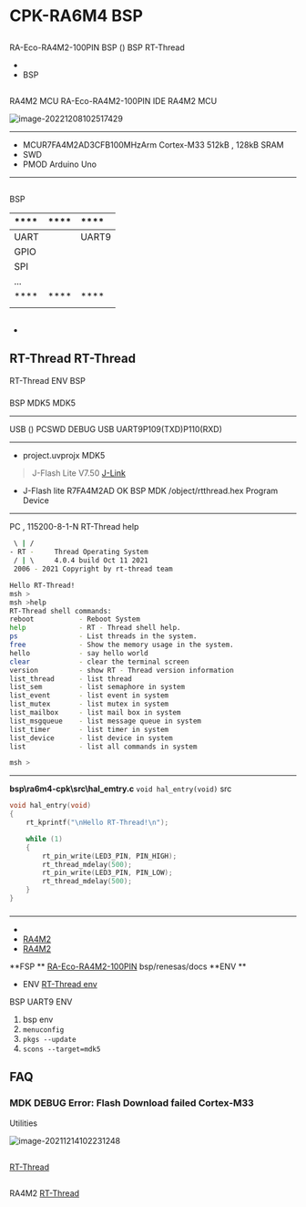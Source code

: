 #  CPK-RA6M4  BSP 

## 

 RA-Eco-RA4M2-100PIN  BSP ()  BSP RT-Thread 



- 
- BSP 

## 

 RA4M2 MCU  RA-Eco-RA4M2-100PIN  IDE RA4M2 MCU 



![image-20221208102517429](docs/pictures/eco-ra4m2.jpg)

 **** 

- MCUR7FA4M2AD3CFB100MHzArm Cortex-M33 512kB , 128kB SRAM
-  SWD 
-  PMOD Arduino Uno

****

## 

 BSP 

| **** | **** | **** |
| :----------------- | :----------------- | :------------- |
| UART               |                | UART9  |
| GPIO               |                |                |
| SPI                |                |                |
| ...      |                    |                |
| **** | **** | **** |
|      |         |    |


## 



- 

   RT-Thread  RT-Thread  
- 

   RT-Thread  ENV  BSP 

### 

 BSP  MDK5  MDK5 

****

 USB () PCSWD DEBUG  USB  UART9P109(TXD)P110(RXD)

****

-  project.uvprojx  MDK5 

>  J-Flash Lite  V7.50 [J-Link ](https://www.segger.com/downloads/jlink/)

-  J-Flash lite  R7FA4M2AD OK  BSP  MDK  /object/rtthread.hex  Program Device 

****



 PC , 115200-8-1-N RT-Thread  help 

```bash
 \ | /
- RT -     Thread Operating System
 / | \     4.0.4 build Oct 11 2021
 2006 - 2021 Copyright by rt-thread team

Hello RT-Thread!
msh >
msh >help
RT-Thread shell commands:
reboot           - Reboot System
help             - RT - Thread shell help.
ps               - List threads in the system.
free             - Show the memory usage in the system.
hello            - say hello world
clear            - clear the terminal screen
version          - show RT - Thread version information
list_thread      - list thread
list_sem         - list semaphore in system
list_event       - list event in system
list_mutex       - list mutex in system
list_mailbox     - list mail box in system
list_msgqueue    - list message queue in system
list_timer       - list timer in system
list_device      - list device in system
list             - list all commands in system

msh > 
```

****

 **bsp\ra6m4-cpk\src\hal_emtry.c**   `void hal_entry(void)`  src 

```c
void hal_entry(void)
{
    rt_kprintf("\nHello RT-Thread!\n");

    while (1)
    {
        rt_pin_write(LED3_PIN, PIN_HIGH);
        rt_thread_mdelay(500);
        rt_pin_write(LED3_PIN, PIN_LOW);
        rt_thread_mdelay(500);
    }
}
```

### 

****

- [](https://bbs.elecfans.com/jishu_2313024_1_1.html)
- [RA4M2](https://bbs.elecfans.com/forum.php?mod=attachment&aid=MTIwMDQxN3wxYWU5YWFiMnwxNjcwNDY2MTg2fDU5NTQxMXwyMzEyNjc4)
- [RA4M2](https://bbs.elecfans.com/forum.php?mod=attachment&aid=MTIwMDQxNnxjOTJiOTgyOHwxNjcwNDY2MTg2fDU5NTQxMXwyMzEyNjc4)

**FSP **
 [RA-Eco-RA4M2-100PIN](https://bbs.elecfans.com/jishu_2312678_1_1.html) bsp/renesas/docs
**ENV **

-  ENV [RT-Thread env ](https://www.rt-thread.org/document/site/#/development-tools/env/env)

 BSP  UART9  ENV 


1.  bsp  env 
2. `menuconfig`
3. `pkgs --update`
4. `scons --target=mdk5` 


## FAQ

###  MDK  DEBUG   Error: Flash Download failed Cortex-M33 

 Utilities 

![image-20211214102231248](docs/pictures/readme_faq1.png)

## 

  [RT-Thread ](https://club.rt-thread.org/)

## 

 RA4M2  [ RT-Thread ](https://www.rt-thread.org/document/site/#/rt-thread-version/rt-thread-standard/development-guide/github/github)
